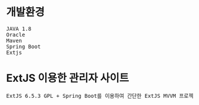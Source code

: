 
# 개발환경
<pre>
JAVA 1.8
Oracle
Maven
Spring Boot
Extjs
</pre>
 

# ExtJS 이용한 관리자 사이트
<pre>
ExtJS 6.5.3 GPL + Spring Boot를 이용하여 간단한 ExtJS MVVM 프로젝트를 만들어보았습니다.
</pre>
